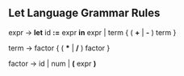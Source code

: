 ## Let Language Grammar Rules

expr &rarr; **let** id **:=** expr **in** expr | term { ( **+** | **-** ) term }

term &rarr; factor { ( <strong>*</strong> | **/** ) factor }

factor &rarr; id | num | **(** expr **)**
